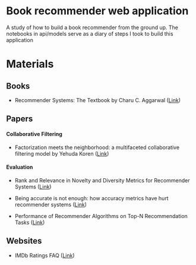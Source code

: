 # Book recommender web application

A study of how to build a book recommender from the ground up. The notebooks in api/models serve as a diary of steps I took to build this application

# Materials

## Books

* Recommender Systems: The Textbook by Charu C. Aggarwal ([Link](https://www.springer.com/gp/book/9783319296579))

## Papers

#### Collaborative Filtering
* Factorization meets the neighborhood: a multifaceted collaborative filtering model by Yehuda Koren ([Link](https://s3.amazonaws.com/academia.edu.documents/35945687/Factorization_meets_the_neighborhood_a_multifaceted_collaborative_filtering_model.pdf?AWSAccessKeyId=AKIAIWOWYYGZ2Y53UL3A&Expires=1551621194&Signature=WQx3prams%2F7VMkb2HIVCAuOuyew%3D&response-content-disposition=inline%3B%20filename%3DFactorization_Meets_the_Neighborhood_a_M.pdf))

#### Evaluation
* Rank and Relevance in Novelty and Diversity Metrics for Recommender Systems ([Link](https://dl.acm.org/citation.cfm?id=2043955))

* Being accurate is not enough: how accuracy metrics have hurt recommender systems ([Link](https://grouplens.org/site-content/uploads/accurate-CHI-20061.pdf))

* Performance of Recommender Algorithms on Top-N Recommendation Tasks ([Link](https://dl.acm.org/citation.cfm?id=1864721))

## Websites

* IMDb Ratings FAQ ([Link](https://help.imdb.com/article/imdb/track-movies-tv/faq-for-imdb-ratings/G67Y87TFYYP6TWAV#))
